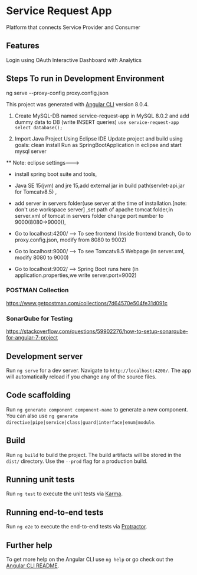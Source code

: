 # Service Request App

Platform that connects Service Provider and Consumer

## Features
Login using OAuth
Interactive Dashboard with Analytics
## Steps To run in Development Environment
ng serve --proxy-config proxy.config.json

This project was generated with [Angular CLI](https://github.com/angular/angular-cli) version 8.0.4.

1. Create MySQL-DB named service-request-app in MySQL 8.0.2 and add dummy data to DB (write INSERT queries)
`use service-request-app
select database();`

2. Import Java Project Using Eclipse IDE
Update project and build using goals: clean install
Run as SpringBootApplication in eclipse and start mysql server

** Note: eclipse settings--->
  - install spring boot suite and tools,
  - Java SE 15(jvm) and jre 15,add external jar in build path(servlet-api.jar for Tomcatv8.5) ,
  - add server in servers folder(use server at the time of installation.[note: don't use workspace server] ,set path of apache tomcat folder,in server.xml of tomcat in servers folder change port number to 9000(8080->9000)),
			


- Go to localhost:4200/ --> To see frontend (Inside frontend branch, Go to proxy.config.json, modify from 8080 to 9002)
- Go to localhost:9000/  --> To see Tomcatv8.5 Webpage (in server.xml, modify 8080 to 9000)
- Go to localhost:9002/ --> Spring Boot runs here (in application.properties,we write server.port=9002)



### POSTMAN Collection
https://www.getpostman.com/collections/7d64570e504fe31d091c

### SonarQube for Testing
https://stackoverflow.com/questions/59902276/how-to-setup-sonarqube-for-angular-7-project


## Development server

Run `ng serve` for a dev server. Navigate to `http://localhost:4200/`. The app will automatically reload if you change any of the source files.

## Code scaffolding

Run `ng generate component component-name` to generate a new component. You can also use `ng generate directive|pipe|service|class|guard|interface|enum|module`.

## Build

Run `ng build` to build the project. The build artifacts will be stored in the `dist/` directory. Use the `--prod` flag for a production build.

## Running unit tests

Run `ng test` to execute the unit tests via [Karma](https://karma-runner.github.io).

## Running end-to-end tests

Run `ng e2e` to execute the end-to-end tests via [Protractor](http://www.protractortest.org/).

## Further help

To get more help on the Angular CLI use `ng help` or go check out the [Angular CLI README](https://github.com/angular/angular-cli/blob/master/README.md).

